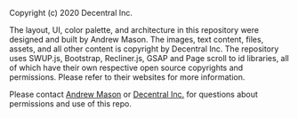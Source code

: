 Copyright (c) 2020 Decentral Inc.

The layout, UI, color palette, and architecture in this repository were designed and built by Andrew Mason. The images, text content, files, assets, and all other content is copyright by Decentral Inc. The repository uses SWUP.js, Bootstrap, Recliner.js, GSAP and Page scroll to id libraries, all of which have their own respective open source copyrights and permissions. Please refer to their websites for more information.

Please contact [Andrew Mason](https://andrewmasonmedia.now.sh) or [Decentral Inc.](https://decentral.ca) for questions about permissions and use of this repo.